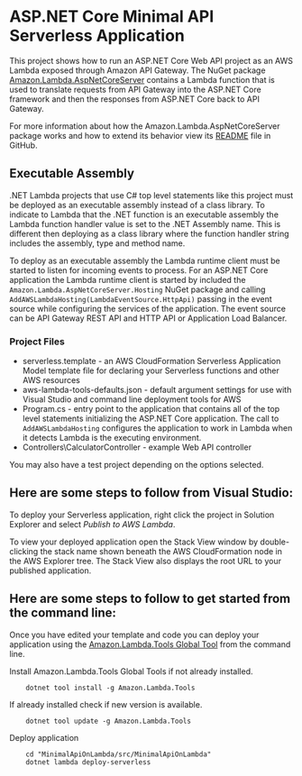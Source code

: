 # ASP.NET Core Minimal API Serverless Application

This project shows how to run an ASP.NET Core Web API project as an AWS Lambda exposed through Amazon API Gateway. The NuGet package [Amazon.Lambda.AspNetCoreServer](https://www.nuget.org/packages/Amazon.Lambda.AspNetCoreServer) contains a Lambda function that is used to translate requests from API Gateway into the ASP.NET Core framework and then the responses from ASP.NET Core back to API Gateway.


For more information about how the Amazon.Lambda.AspNetCoreServer package works and how to extend its behavior view its [README](https://github.com/aws/aws-lambda-dotnet/blob/master/Libraries/src/Amazon.Lambda.AspNetCoreServer/README.md) file in GitHub.

## Executable Assembly ##

.NET Lambda projects that use C# top level statements like this project must be deployed as an executable assembly instead of a class library. To indicate to Lambda that the .NET function is an executable assembly the 
Lambda function handler value is set to the .NET Assembly name. This is different then deploying as a class library where the function handler string includes the assembly, type and method name.

To deploy as an executable assembly the Lambda runtime client must be started to listen for incoming events to process. For an ASP.NET Core application the Lambda runtime client is started by included the
`Amazon.Lambda.AspNetCoreServer.Hosting` NuGet package and calling `AddAWSLambdaHosting(LambdaEventSource.HttpApi)` passing in the event source while configuring the services of the application. The
event source can be API Gateway REST API and HTTP API or Application Load Balancer.  

### Project Files ###

* serverless.template - an AWS CloudFormation Serverless Application Model template file for declaring your Serverless functions and other AWS resources
* aws-lambda-tools-defaults.json - default argument settings for use with Visual Studio and command line deployment tools for AWS
* Program.cs - entry point to the application that contains all of the top level statements initializing the ASP.NET Core application.
The call to `AddAWSLambdaHosting` configures the application to work in Lambda when it detects Lambda is the executing environment. 
* Controllers\CalculatorController - example Web API controller

You may also have a test project depending on the options selected.

## Here are some steps to follow from Visual Studio:

To deploy your Serverless application, right click the project in Solution Explorer and select *Publish to AWS Lambda*.

To view your deployed application open the Stack View window by double-clicking the stack name shown beneath the AWS CloudFormation node in the AWS Explorer tree. The Stack View also displays the root URL to your published application.

## Here are some steps to follow to get started from the command line:

Once you have edited your template and code you can deploy your application using the [Amazon.Lambda.Tools Global Tool](https://github.com/aws/aws-extensions-for-dotnet-cli#aws-lambda-amazonlambdatools) from the command line.

Install Amazon.Lambda.Tools Global Tools if not already installed.
```
    dotnet tool install -g Amazon.Lambda.Tools
```

If already installed check if new version is available.
```
    dotnet tool update -g Amazon.Lambda.Tools
```

Deploy application
```
    cd "MinimalApiOnLambda/src/MinimalApiOnLambda"
    dotnet lambda deploy-serverless
```
